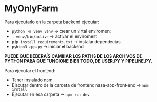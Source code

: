 # MyOnlyFarm

Para ejecutarlo en la carpeta backend ejecutar:
- `python -m venv venv` -> crear un virtal enviroment
- `. venv/bin/active` -> activar el enviroment
- `pip install requirements.txt` -> instalar dependecias
- `pyhton3 app.py` -> iniciar el backend

**PUEDE QUE DEBERAÍS CAMBIAR LOS PATHS DE LOS ARCHIVOS DE PYTHON PARA QUE FUNCIONE BIEN TODO, DE USER.PY Y PIPELINE.PY.**

Para ejecutar el frontend:
- Tener instalado npm
- Ejecutar dentro de la carpeta de frontend nasa-app-front-end -> `npm install`
- Ejecutar en esa carpeta -> `npm run dev`
